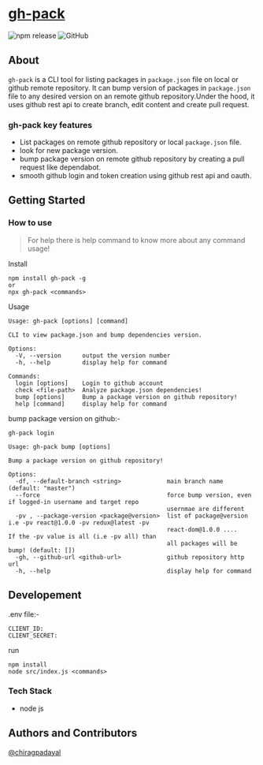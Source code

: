 # [gh-pack](https://github.com/chiragpadyal/gh-pack)

![npm release](https://img.shields.io/npm/v/gh-pack) ![GitHub](https://img.shields.io/github/license/chiragpadyal/gh-pack)

## About

`gh-pack` is a CLI tool for listing packages in `package.json` file on local or github remote repository. It can bump version of packages in `package.json` file to any desired version on an remote github repository.Under the hood, it uses github rest api to create branch, edit content and create pull request.

### **gh-pack** key features

- List packages on remote github repository or local `package.json` file.
- look for new package version.
- bump package version on remote github repository by creating a pull request like dependabot.
- smooth github login and token creation using github rest api and oauth.

## Getting Started

### How to use

> For help there is help command to know more about any command usage!

Install

```
npm install gh-pack -g
or
npx gh-pack <commands>
```

Usage

```
Usage: gh-pack [options] [command]

CLI to view package.json and bump dependencies version.

Options:
  -V, --version      output the version number
  -h, --help         display help for command

Commands:
  login [options]    Login to github account
  check <file-path>  Analyze package.json dependencies!
  bump [options]     Bump a package version on github repository!
  help [command]     display help for command
```

bump package version on github:-

```
gh-pack login
```

```
Usage: gh-pack bump [options]

Bump a package version on github repository!

Options:
  -df, --default-branch <string>             main branch name (default: "master")
  --force                                    force bump version, even if logged-in username and target repo
                                             usernmae are different
  -pv , --package-version <package@version>  list of package@version i.e -pv react@1.0.0 -pv redux@latest -pv
                                             react-dom@1.0.0 ....      If the -pv value is all (i.e -pv all) than
                                             all packages will be bump! (default: [])
  -gh, --github-url <github-url>             github repository http url
  -h, --help                                 display help for command
```

## Developement

.env file:-

```
CLIENT_ID:
CLIENT_SECRET:
```

run

```
npm install
node src/index.js <commands>
```

### Tech Stack

- node js

## Authors and Contributors

[@chiragpadayal](https://github.com/chiragpadyal)
